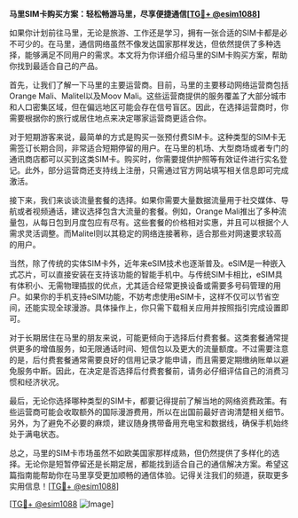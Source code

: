 **马里SIM卡购买方案：轻松畅游马里，尽享便捷通信[[TG💪+ @esim1088](https://t.me/s/esim1088)]**

如果你计划前往马里，无论是旅游、工作还是学习，拥有一张合适的SIM卡都是必不可少的。在马里，通信网络虽然不像发达国家那样发达，但依然提供了多种选择，能够满足不同用户的需求。本文将为你详细介绍马里的SIM卡购买方案，帮助你找到最适合自己的产品。

首先，让我们了解一下马里的主要运营商。目前，马里的主要移动网络运营商包括Orange Mali、Malitel以及Moov Mali。这些运营商提供的服务覆盖了大部分城市和人口密集区域，但在偏远地区可能会存在信号盲区。因此，在选择运营商时，你需要根据你的旅行或居住地点来决定哪家运营商更适合你。

对于短期游客来说，最简单的方式是购买一张预付费SIM卡。这种类型的SIM卡无需签订长期合同，非常适合短期停留的用户。在马里的机场、大型商场或者专门的通讯商店都可以买到这类SIM卡。购买时，你需要提供护照等有效证件进行实名登记。此外，部分运营商还支持线上注册，只需通过官方网站填写相关信息即可完成激活。

接下来，我们来谈谈流量套餐的选择。如果你需要大量数据流量用于社交媒体、导航或者视频通话，建议选择包含大流量的套餐。例如，Orange Mali推出了多种流量包，从每日包到月度包应有尽有。这些套餐的价格相对实惠，并且可以根据个人需求灵活调整。而Malitel则以其稳定的网络连接著称，适合那些对网速要求较高的用户。

当然，除了传统的实体SIM卡外，近年来eSIM技术也逐渐普及。eSIM是一种嵌入式芯片，可以直接安装在支持该功能的智能手机中。与传统SIM卡相比，eSIM具有体积小、无需物理插拔的优点，尤其适合经常更换设备或需要多号码管理的用户。如果你的手机支持eSIM功能，不妨考虑使用eSIM卡，这样不仅可以节省空间，还能实现全球漫游。具体操作上，你只需下载相关应用并按照指引完成设置即可。

对于长期居住在马里的朋友来说，可能更倾向于选择后付费套餐。这类套餐通常提供更多的增值服务，如无限通话时间、短信包以及更大的流量额度。不过需要注意的是，后付费套餐通常需要良好的信用记录才能申请，而且需要定期缴纳账单以避免服务中断。因此，在决定是否选择后付费套餐前，请务必仔细评估自己的消费习惯和经济状况。

最后，无论你选择哪种类型的SIM卡，都要记得提前了解当地的网络资费政策。有些运营商可能会收取额外的国际漫游费用，所以在出国前最好咨询清楚相关细节。另外，为了避免不必要的麻烦，建议随身携带备用充电宝和数据线，确保手机始终处于满电状态。

总之，马里的SIM卡市场虽然不如欧美国家那样成熟，但仍然提供了多样化的选择。无论你是短暂停留还是长期定居，都能找到适合自己的通信解决方案。希望这篇指南能帮助你在马里享受更加顺畅的通信体验。记得关注我们的频道，获取更多实用信息！[[TG💪+ @esim1088](https://t.me/s/esim1088)]

[[TG💪+ @esim1088](https://t.me/s/esim1088) ![Image](https://i.postimg.cc/4NQfJmqS/Snipaste-2025-05-13-00-14-12.png)]